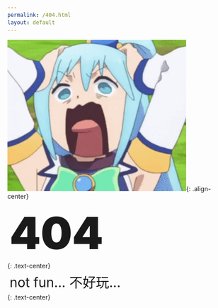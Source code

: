 ```yaml
---
permalink: /404.html
layout: default
---
```


<img src="/assets/images/aquacry.gif" width = "404" />{: .align-center}

<p style="font-size:100px; margin:5px; font-weight: 900">404</p>{: .text-center}
<p style="font-size:30px; margin:5px">not fun... 不好玩...</p>{: .text-center}